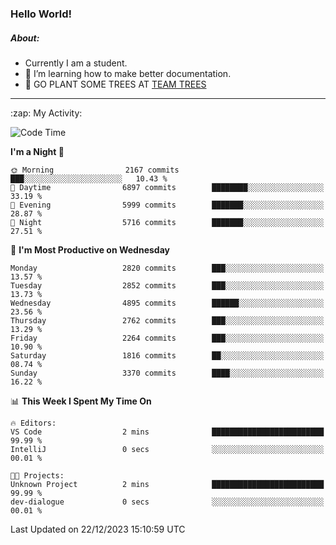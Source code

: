### Hello World!

##### About:
- Currently I am a student.
- 🌱 I’m learning how to make better documentation.
- 🌱 GO PLANT SOME TREES AT [TEAM TREES](https://teamtrees.org/)

---
  <summary>:zap: My Activity:</summary>
  
<!--START_SECTION:waka-->
![Code Time](http://img.shields.io/badge/Code%20Time-1%2C267%20hrs%2050%20mins-blue)

**I'm a Night 🦉** 

```text
🌞 Morning                2167 commits        ███░░░░░░░░░░░░░░░░░░░░░░   10.43 % 
🌆 Daytime                6897 commits        ████████░░░░░░░░░░░░░░░░░   33.19 % 
🌃 Evening                5999 commits        ███████░░░░░░░░░░░░░░░░░░   28.87 % 
🌙 Night                  5716 commits        ███████░░░░░░░░░░░░░░░░░░   27.51 % 
```
📅 **I'm Most Productive on Wednesday** 

```text
Monday                   2820 commits        ███░░░░░░░░░░░░░░░░░░░░░░   13.57 % 
Tuesday                  2852 commits        ███░░░░░░░░░░░░░░░░░░░░░░   13.73 % 
Wednesday                4895 commits        ██████░░░░░░░░░░░░░░░░░░░   23.56 % 
Thursday                 2762 commits        ███░░░░░░░░░░░░░░░░░░░░░░   13.29 % 
Friday                   2264 commits        ███░░░░░░░░░░░░░░░░░░░░░░   10.90 % 
Saturday                 1816 commits        ██░░░░░░░░░░░░░░░░░░░░░░░   08.74 % 
Sunday                   3370 commits        ████░░░░░░░░░░░░░░░░░░░░░   16.22 % 
```


📊 **This Week I Spent My Time On** 

```text
🔥 Editors: 
VS Code                  2 mins              █████████████████████████   99.99 % 
IntelliJ                 0 secs              ░░░░░░░░░░░░░░░░░░░░░░░░░   00.01 % 

🐱‍💻 Projects: 
Unknown Project          2 mins              █████████████████████████   99.99 % 
dev-dialogue             0 secs              ░░░░░░░░░░░░░░░░░░░░░░░░░   00.01 % 
```


 Last Updated on 22/12/2023 15:10:59 UTC
<!--END_SECTION:waka-->
